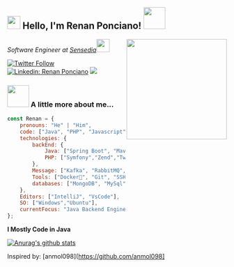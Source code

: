 <h2><img src="https://emojis.slackmojis.com/emojis/images/1531849430/4246/blob-sunglasses.gif?1531849430" width="30"/> Hello, I'm Renan Ponciano! <img src="https://media.giphy.com/media/12oufCB0MyZ1Go/giphy.gif" width="50"></h2>
<img align='right' src="https://media.giphy.com/media/M9gbBd9nbDrOTu1Mqx/giphy.gif" width="230">
<p><em>Software Engineer at <a href="https://br.sensedia.com/">Sensedia</a><img src="https://media.giphy.com/media/WUlplcMpOCEmTGBtBW/giphy.gif" width="30"> 
</em></p>

[![Twitter Follow](https://img.shields.io/twitter/follow/Renan_Ponciano?label=Follow)](https://twitter.com/intent/follow?screen_name=Renan_Ponciano)
[![Linkedin: Renan Ponciano](https://img.shields.io/badge/-Renan%20Ponciano-blue?style=flat-square&logo=Linkedin&logoColor=white&link=https://www.linkedin.com/in/renan-ponciano/)](https://www.linkedin.com/in/renan-ponciano/)
![](https://visitor-badge.glitch.me/badge?page_id=renanponcianop.renanponcianop)

### <img src="https://media.giphy.com/media/VgCDAzcKvsR6OM0uWg/giphy.gif" width="50"> A little more about me...  

```javascript
const Renan = {
    pronouns: "He" | "Him",
    code: ["Java", "PHP", "Javascript"],
    technologies: {
        backEnd: {
            Java: ["Spring Boot", "Maven", "Hibernate", "JPA", "JUnit","Mockito"],
            PHP: ["Symfony","Zend","Twig", "Blade"]
        },
        Message: ["Kafka", "RabbitMQ", "IBM MQ"],
        Tools: ["Docker🐳", "Git", "SSH"],
        databases: ["MongoDB", "MySql"],
    },
    Editors: ["IntelliJ", "VsCode"],
    SO: ["Windows","Ubuntu"],
    currentFocus: "Java Backend Engineer"
};
```

**I Mostly Code in Java**

[![Anurag's github stats](https://github-readme-stats.vercel.app/api/top-langs/?username=renanponcianop&layout=compact&theme=react)](https://github.com/anuraghazra/github-readme-stats)

Inspired by: [anmol098](https://github.com/anmol098]